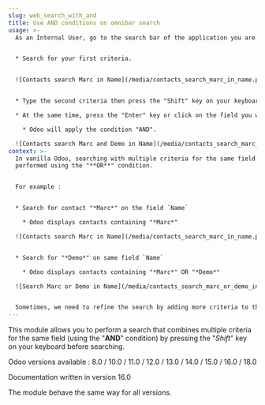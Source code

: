 ```yaml
---
slug: web_search_with_and
title: Use AND conditions on omnibar search
usage: >-
  As an Internal User, go to the search bar of the application you are on.


  * Search for your first criteria.


  ![Contacts search Marc in Name](/media/contacts_search_marc_in_name.png)


  * Type the second criteria then press the "Shift" key on your keyboard.

  * At the same time, press the "Enter" key or click on the field you want to search in.

    * Odoo will apply the condition "AND".

  ![Contacts search Marc and Demo in Name](/media/contacts_search_marc_and_demo_in_name.png)
context: >-
  In vanilla Odoo, searching with multiple criteria for the same field is always
  performed using the "**OR**" condition.


  For example : 


  * Search for contact "*Marc*" on the field `Name`

    * Odoo displays contacts containing "*Marc*"

  ![Contacts search Marc in Name](/media/contacts_search_marc_in_name.png)


  * Search for "*Demo*" on same field `Name`

    * Odoo displays contacts containing "*Marc*" OR "*Demo*"

  ![Search Marc or Demo in Name](/media/contacts_search_marc_or_demo_in_name.png)


  Sometimes, we need to refine the search by adding more criteria to the search like in the example.
---
```

This module allows you to perform a search that combines multiple criteria for the same field (using the "**AND**" condition) by pressing the "*Shift*" key on your keyboard before searching.

Odoo versions available : 8.0 / 10.0 / 11.0 / 12.0 / 13.0 / 14.0 / 15.0 / 16.0 / 18.0

Documentation written in version 16.0

The module behave the same way for all versions.
